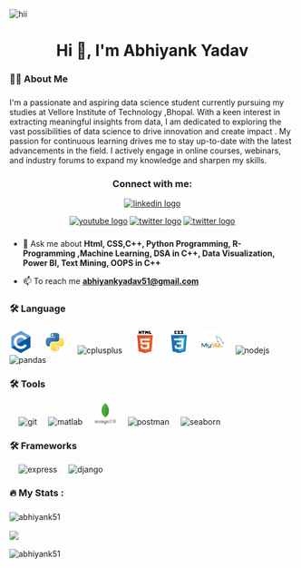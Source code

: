 ![hii](https://github.com/Abhiyank51/Abhiyank_Yadav/blob/main/Banner.png)



<h1 align="center">Hi 👋, I'm Abhiyank Yadav</h1>

###

<h3 align="left">👩‍💻  About Me</h3>

###

<p align="left">I'm a passionate and aspiring data science student currently pursuing my studies at Vellore Institute of Technology ,Bhopal. With a keen interest in extracting meaningful insights from data, I am dedicated to exploring the vast possibilities of data science to drive innovation and create impact . My passion for continuous learning drives me to stay up-to-date with the latest advancements in the field. I actively engage in online courses, webinars, and industry forums to expand my knowledge and sharpen my skills.</p>
  
###

<div align="center">
  <h3 align="center">Connect with me:</h3>
  <a href ="https://www.linkedin.com/in/abhiyank-yadav-440b33251" target="blank"> <img src="https://img.shields.io/static/v1?message=LinkedIn&logo=linkedin&label=&color=0077B5&logoColor=white&labelColor=&style=for-the-badge" height="25" alt="linkedin logo"  />
    
  <a href= "https://www.kaggle.com/abhiyankyadav" target="blank"><img src="https://img.shields.io/static/v1?message=Kaggle&logo=kaggle&label=&color=FF0000&logoColor=white&labelColor=&style=for-the-badge" height="25" alt="youtube logo"  /><a/>
  <a href="https://twitter.com/abhiyanky63468" target="blank"><img src="https://img.shields.io/static/v1?message=Twitter&logo=twitter&label=&color=1DA1F2&logoColor=white&labelColor=&style=for-the-badge" height="25" alt="twitter logo"  /></a>
  <a href="https://www.datacamp.com/portfolio/abhiyankyadav51" target="blank"><img src="https://img.shields.io/static/v1?message=DataCamp&logo=DataCamp&label=&color=1DA1F2&logoColor=white&labelColor=&style=for-the-badge" height="25" alt="twitter logo"  /></a>
</div>

###

- 💬 Ask me about **Html, CSS,C++, Python Programming, R- Programming ,Machine Learning, DSA in C++, Data Visualization, Power BI, Text Mining, OOPS in C++**

- 📫 To reach me **abhiyankyadav51@gmail.com**

<h3 align="left">🛠 Language </h3>

###
<div align="left">
  <img src="https://raw.githubusercontent.com/devicons/devicon/master/icons/c/c-original.svg" alt="c" width="40" height="40"  />

  <img width="12" />
  <img src="https://raw.githubusercontent.com/devicons/devicon/master/icons/python/python-original.svg" alt="python" width="40" height="40"  />
  
  <img width="12" />
  <img src="https://cdn.jsdelivr.net/gh/devicons/devicon/icons/cplusplus/cplusplus-original.svg" alt="cplusplus" width="40" height="40"  />
  
  <img width="12" />
  <img src="https://raw.githubusercontent.com/devicons/devicon/master/icons/html5/html5-original-wordmark.svg" alt="html5" width="40" height="40"/>
  
  <img width="12" />
  <img src="https://raw.githubusercontent.com/devicons/devicon/master/icons/css3/css3-original-wordmark.svg" alt="css3" width="40" height="40"  />
  
  <img width="12" />
  <img src="https://raw.githubusercontent.com/devicons/devicon/master/icons/mysql/mysql-original-wordmark.svg" alt="mysql" width="40" height="40"  />
  
  <img width="12" />
  <img src="https://cdn.jsdelivr.net/gh/devicons/devicon/icons/nodejs/nodejs-original.svg" alt="nodejs" width="40" height="40"  />
  
  
  <img width="12" />
  <img src="https://cdn.jsdelivr.net/gh/devicons/devicon/icons/pandas/pandas-original.svg" alt="pandas" width="40" height="40"  />
</div>





<div align="left">
<h3 align="left">🛠 Tools </h3>
  
  <img width="12" />
  <img src="https://www.vectorlogo.zone/logos/git-scm/git-scm-icon.svg" alt="git" width="40" height="40"  />
  
  <img width="12" />
  <img src="https://upload.wikimedia.org/wikipedia/commons/2/21/Matlab_Logo.png" alt="matlab" width="40" height="40" />
  
  <img width="12" />
  <img src="https://raw.githubusercontent.com/devicons/devicon/master/icons/mongodb/mongodb-original-wordmark.svg" alt="mongodb" width="40" height="40"  />

  <img width ="12" />
 <img src="https://www.vectorlogo.zone/logos/getpostman/getpostman-icon.svg" alt="postman" width="40" height="40"/>

   <img width ="12" />
 <img src="https://seaborn.pydata.org/_images/logo-mark-lightbg.svg" alt="seaborn" width="40" height="40"/> </a> </p>
</div>

###

<div align="left">
<h3 align="left">🛠 Frameworks </h3>
  
  <img width ="12" />
  <img src="https://cdn.jsdelivr.net/gh/devicons/devicon/icons/express/express-original.svg"
  alt="express" width="40" height="40"/> </a>
 
  <img width ="12" />          
 <img src="https://cdn.jsdelivr.net/gh/devicons/devicon/icons/django/django-plain.svg"  alt="django" width="40" height="40"/>
</div>

<h3 align="left">🔥   My Stats :</h3>

###

<p><img align="center" src="https://github-readme-stats.vercel.app/api/top-langs?username=abhiyank51&show_icons=true&locale=en&layout=compact&theme=great-gatsby" alt="abhiyank51" /></p>

<p><img align="center" src ="https://github-readme-stats.vercel.app/api?username=abhiyank51&show_icons=true&theme=great-gatsby"/></p>

<p><img align="center" src="https://github-readme-streak-stats.herokuapp.com/?user=abhiyank51&theme=great-gatsby" alt="abhiyank51" /></p>

###
